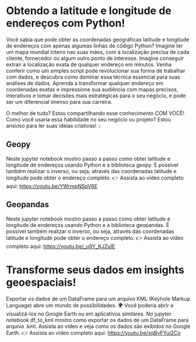 # Obtendo a latitude e longitude de endereços com Python!

Você sabia que pode obter as coordenadas geográficas latitude e longitude de endereços com apenas algumas linhas de código Python? Imagine ter um mapa mundial inteiro nas suas mãos, com a localização precisa de cada cliente, fornecedor ou algum outro ponto de interesse. Imagine conseguir extrair a localização exata de qualquer endereço em minutos. Venha conferir como um simples script pode revolucionar sua forma de trabalhar com dados, e descubra como dominar essa técnica essencial para suas análises de dados. Aprenda a transformar qualquer endereço em coordenadas exatas e impressione sua audiência com mapas precisos, interativos e tomar decisões mais estratégicas para o seu negócio, e pode ser um diferencial imenso para sua carreira.

O melhor de tudo? Estou compartilhando esse conhecimento COM VOCÊ!
Como você usaria essa habilidade no seu negócio ou projeto? Estou ansioso para ler suas ideias criativas! 💡

## Geopy
Neste jupyter notebook mostro passo a passo como obter latitude e longitude de endereços usando Python e a biblioteca geopy. É possível também realizar o inverso, ou seja, através das coordenadas latitude e longitude pode obter o endereço completo.
👉 Assista ao vídeo completo aqui: https://youtu.be/YWrmpNSpV6E

## Geopandas
Neste jupyter notebook mostro passo a passo como obter latitude e longitude de endereços usando Python e a biblioteca geopandas. É possível também realizar o inverso, ou seja, através das coordenadas latitude e longitude pode obter o endereço completo.
👉 Assista ao vídeo completo aqui: https://youtu.be/_u9Y_KJZulE


# Transforme seus dados em insights geoespaciais!

Exportar os dados de um DataFrame para um arquivo KML (Keyhole Markup Language) abre um mundo de possibilidades. 🌍 Você poderia abrir e visualizá-los no Google Earth ou em aplicativos similares.
No jupyter notebook df_to_kml mostro como exportar os dados de um DataFrame para arquivo .kml. Assista ao vídeo e veja como os dados são exibidos no Google Earth.
👉 Assista ao vídeo completo aqui: https://youtu.be/xqBvFYui2Co
